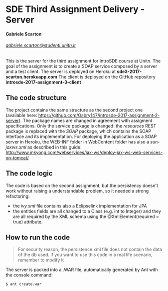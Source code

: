 # SDE Third Assignment Delivery - Server 
#### Gabriele Scarton
###### gabriele.scarton@studenti.unitn.it
This is the server for the third assignment for IntroSDE course at Unitn.
The goal of the assignment is to create a SOAP service composed by a server and a test client.
The server is deployed on Heroku at **sde3-2017-scarton.herokuapp.com**
The client is deployed on the GitHub repository **introsde-2017-assignment-3-client**

##  The code structure
The project contains the same structure as the second project one (available here: https://github.com/Gabry147/introsde-2017-assignment-2-server). The package names are changed in agreement with assigment specifications.
Only the service package is changed: the _resources_ REST package is replaced with the _SOAP_ package, which contains the SOAP interface and its implementation.
For deploying the application as a SOAP server in Heroku, the WEB-INF folder in WebContent folder has also a _sun-jaxws.xml_ as described in this guide: http://www.mkyong.com/webservices/jax-ws/deploy-jax-ws-web-services-on-tomcat/

## The code logic
The code is based on the second assignment, but the persistency doesn't work without raising a understandable problem, so it needed a strong refactoring:
- the _ivy.xml_ file contains also a Eclipselink implementation for JPA
- the entities fields are all changed to a Class (e.g. int to Integer) and they are all required by the XML schema using the @XmlElement(required = true) attribute.

## How to run the code
> For security reason, the persistence.xml file does not contain the data of the db used. If you want to use this code in a real life scenario, remember to modify it

The server is packed into a .WAR file, automatically generated by Ant with the console command:
``` 
$ ant create.war 
```

